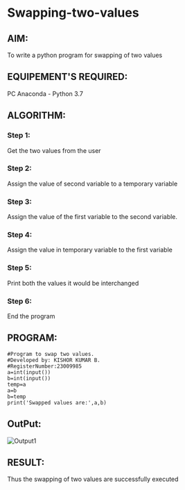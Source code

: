 # Swapping-two-values
## AIM:
To write a python program for swapping of two values
## EQUIPEMENT'S REQUIRED: 
PC
Anaconda - Python 3.7
## ALGORITHM: 
### Step 1:
Get the two values from the user
### Step 2: 
Assign the value of second variable to a temporary variable 
### Step 3: 
Assign the value of the first variable to the second variable.
### Step 4:  
Assign the value in temporary variable to the first variable
### Step 5: 
Print both the values it would be interchanged
### Step 6: 
End the program
## PROGRAM:
```
#Program to swap two values.
#Developed by: KISHOR KUMAR B.
#RegisterNumber:23009985
a=int(input())
b=int(input())
temp=a
a=b
b=temp
print('Swapped values are:',a,b)
```
## OutPut:

![Output1](https://github.com/Kishorerz/Swapping-two-values/assets/144451216/8b003c91-b0ac-4500-96ec-060c9e53351b)



## RESULT:
Thus the swapping of two values are successfully executed



